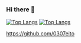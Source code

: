 ### Hi there 👋

[![Top Langs](https://github-readme-stats.vercel.app/api/top-langs/?username=0307eito&layout=compact)](https://github.com/0307eito/github-readme-stats)
[![Top Langs](https://github-readme-stats.vercel.app/api/top-langs/?username=0307eito&hide=javascript,html)](https://github.com/anuraghazra/github-readme-stats)

https://github.com/0307eito

